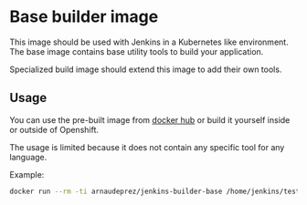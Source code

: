 # Base builder image

This image should be used with Jenkins in a Kubernetes like environment.
The base image contains base utility tools to build your application.

Specialized build image should extend this image to add their own tools.

## Usage

You can use the pre-built image from [docker hub](https://cloud.docker.com/u/arnaudeprez/repository/docker/arnaudeprez/jenkins-builder-base) or build it yourself inside or outside of Openshift.

The usage is limited because it does not contain any specific tool for any language.

Example:

```sh
docker run --rm -ti arnaudeprez/jenkins-builder-base /home/jenkins/test/run
```